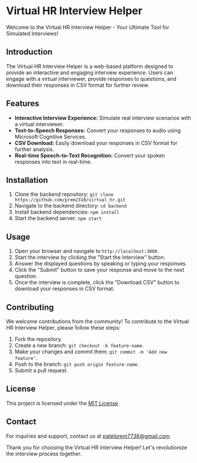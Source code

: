 # Virtual HR Interview Helper

Welcome to the Virtual HR Interview Helper - Your Ultimate Tool for Simulated Interviews!

## Introduction

The Virtual HR Interview Helper is a web-based platform designed to provide an interactive and engaging interview experience. Users can engage with a virtual interviewer, provide responses to questions, and download their responses in CSV format for further review.

## Features

- **Interactive Interview Experience:** Simulate real interview scenarios with a virtual interviewer.
- **Text-to-Speech Responses:** Convert your responses to audio using Microsoft Cognitive Services.
- **CSV Download:** Easily download your responses in CSV format for further analysis.
- **Real-time Speech-to-Text Recognition:** Convert your spoken responses into text in real-time.

## Installation



1. Clone the backend repository: `git clone https://github.com/prem2310/virtual_hr.git`
2. Navigate to the backend directory: `cd backend`
3. Install backend dependencies: `npm install`
4. Start the backend server: `npm start`



## Usage

1. Open your browser and navigate to `http://localhost:3000`.
2. Start the interview by clicking the "Start the Interview" button.
3. Answer the displayed questions by speaking or typing your responses.
4. Click the "Submit" button to save your response and move to the next question.
5. Once the interview is complete, click the "Download CSV" button to download your responses in CSV format.


## Contributing

We welcome contributions from the community! To contribute to the Virtual HR Interview Helper, please follow these steps:

1. Fork the repository.
2. Create a new branch: `git checkout -b feature-name`.
3. Make your changes and commit them: `git commit -m 'Add new feature'`.
4. Push to the branch: `git push origin feature-name`.
5. Submit a pull request.

## License

This project is licensed under the [MIT License](https://opensource.org/licenses/MIT).

## Contact

For inquiries and support, contact us at patelprem7736@gmail.com.

Thank you for choosing the Virtual HR Interview Helper! Let's revolutionize the interview process together.
